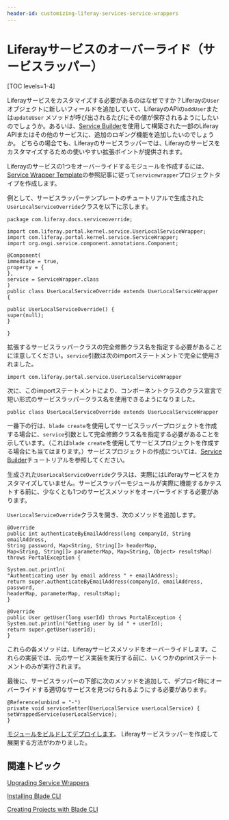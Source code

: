 ```yaml
---
header-id: customizing-liferay-services-service-wrappers
---
```


# Liferayサービスのオーバーライド（サービスラッパー）

[TOC levels=1-4]

Liferayサービスをカスタマイズする必要があるのはなぜですか？Liferayの`User`オブジェクトに新しいフィールドを追加していて、LiferayのAPIの`addUser`または`updateUser` メソッドが呼び出されるたびにその値が保存されるようにしたいのでしょうか。あるいは、[Service Builder](/docs/7-1/tutorials/-/knowledge_base/t/service-builder)を使用して構築された一部のLiferay APIまたはその他のサービスに、追加のロギング機能を追加したいのでしょうか。
どちらの場合でも、Liferayのサービスラッパーでは、Liferayのサービスをカスタマイズするための使いやすい拡張ポイントが提供されます。

Liferayのサービスの1つをオーバーライドするモジュールを作成するには、[Service Wrapper Template](/docs/7-1/reference/-/knowledge_base/r/using-the-service-wrapper-template)の参照記事に従って`servicewrapper`プロジェクトタイプを作成します。

例として、サービスラッパーテンプレートのチュートリアルで生成された`UserLocalServiceOverride`クラスを以下に示します。

    package com.liferay.docs.serviceoverride;
    
    import com.liferay.portal.kernel.service.UserLocalServiceWrapper;
    import com.liferay.portal.kernel.service.ServiceWrapper;
    import org.osgi.service.component.annotations.Component;
    
    @Component(
    immediate = true,
    property = {
    },
    service = ServiceWrapper.class
    )
    public class UserLocalServiceOverride extends UserLocalServiceWrapper {
    
    public UserLocalServiceOverride() {
    super(null);
    }
    
    }

拡張するサービスラッパークラスの完全修飾クラス名を指定する必要があることに注意してください。`service`引数は次のimportステートメントで完全に使用されました。

    import com.liferay.portal.service.UserLocalServiceWrapper

次に、このimportステートメントにより、コンポーネントクラスのクラス宣言で短い形式のサービスラッパークラス名を使用できるようになりました。

    public class UserLocalServiceOverride extends UserLocalServiceWrapper

一番下の行は、`blade create`を使用してサービスラッパープロジェクトを作成する場合に、`service`引数として完全修飾クラス名を指定する必要があることを示しています。（これは`blade create`を使用してサービスプロジェクトを作成する場合にも当てはまります。）サービスプロジェクトの作成については、[Service Builder](/docs/7-1/tutorials/-/knowledge_base/t/service-builder)チュートリアルを参照してください。

生成された`UserLocalServiceOverride`クラスは、実際にはLiferayサービスをカスタマイズしていません。サービスラッパーモジュールが実際に機能するかテストする前に、少なくとも1つのサービスメソッドをオーバーライドする必要があります。

`UserLocalServiceOverride`クラスを開き、次のメソッドを追加します。

    @Override
    public int authenticateByEmailAddress(long companyId, String emailAddress,
    String password, Map<String, String[]> headerMap,
    Map<String, String[]> parameterMap, Map<String, Object> resultsMap)
    throws PortalException {
    
    System.out.println(
    "Authenticating user by email address " + emailAddress);
    return super.authenticateByEmailAddress(companyId, emailAddress, password,
    headerMap, parameterMap, resultsMap);
    }
    
    @Override
    public User getUser(long userId) throws PortalException {
    System.out.println("Getting user by id " + userId);
    return super.getUser(userId);
    }

これらの各メソッドは、Liferayサービスメソッドをオーバーライドします。これらの実装では、元のサービス実装を実行する前に、いくつかのprintステートメントのみが実行されます。

最後に、サービスラッパーの下部に次のメソッドを追加して、デプロイ時にオーバーライドする適切なサービスを見つけられるようにする必要があります。

    @Reference(unbind = "-")
    private void serviceSetter(UserLocalService userLocalService) {
    setWrappedService(userLocalService);
    }

[モジュールをビルドしてデプロイします](/docs/7-0/tutorials/-/knowledge_base/t/starting-module-development#building-and-deploying-a-module)。
Liferayサービスラッパーを作成して展開する方法がわかりました。

## 関連トピック

[Upgrading Service Wrappers](/docs/7-1/tutorials/-/knowledge_base/t/upgrading-service-wrappers)

[Installing Blade CLI](/docs/7-1/tutorials/-/knowledge_base/t/installing-blade-cli)

[Creating Projects with Blade CLI](/docs/7-1/tutorials/-/knowledge_base/t/creating-projects-with-blade-cli)
